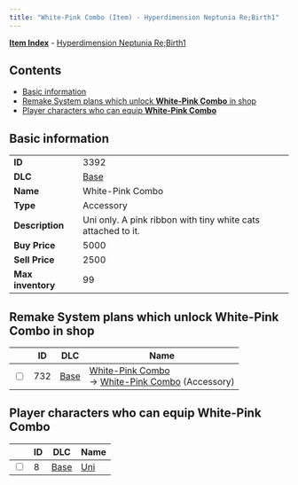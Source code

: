 ```yaml
---
title: "White-Pink Combo (Item) - Hyperdimension Neptunia Re;Birth1"
---
```


[**Item Index**](/neptunia/rb1/item/index.html) - [Hyperdimension Neptunia Re;Birth1](/neptunia/rb1)

## Contents

- [Basic information](#basic-information)
- [Remake System plans which unlock **White-Pink Combo** in shop](#remake-system-plans-which-unlock-white-pink-combo-in-shop)
- [Player characters who can equip **White-Pink Combo**](#player-characters-who-can-equip-white-pink-combo)

## Basic information

|   |   |
| -- | -- |
| **ID** | 3392 |
| **DLC** | [Base](/neptunia/rb1/dlc/1-base.html) |
| **Name** | White-Pink Combo |
| **Type** | Accessory |
| **Description** | Uni only. A pink ribbon with tiny white cats attached to it. |
| **Buy Price** | 5000 |
| **Sell Price** | 2500 |
| **Max inventory** | 99 |


## Remake System plans which unlock **White-Pink Combo** in shop

|    | ID | DLC | Name |
| -- | -- | --- | ---- |
| <input type="checkbox" id="rb1-remake-1-732" class="trackbox" /> | 732 | [Base](/neptunia/rb1/dlc/1-base.html) | [White-Pink Combo](/neptunia/rb1/remake/1-732-white-pink-combo.html)<br /> → [White-Pink Combo](/neptunia/rb1/item/1-3392-white-pink-combo.html) (Accessory) |


## Player characters who can equip **White-Pink Combo**

|    | ID | DLC | Name |
| -- | -- | --- | ---- |
| <input type="checkbox" id="rb1-player-1-8" class="trackbox" /> | 8 | [Base](/neptunia/rb1/dlc/1-base.html) | [Uni](/neptunia/rb1/player/1-8-uni.html) |
